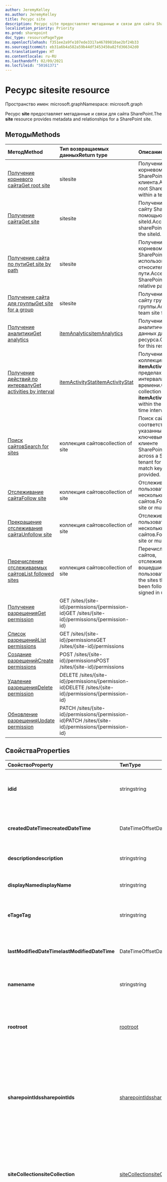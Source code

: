 ```yaml
---
author: JeremyKelley
ms.author: JeremyKelley
title: Ресурс site
description: Ресурс site предоставляет метаданные и связи для сайта SharePoint.
localization_priority: Priority
ms.prod: sharepoint
doc_type: resourcePageType
ms.openlocfilehash: f351ee2a9fe107ede3317a46789810ae2bf24b33
ms.sourcegitcommit: eb31a6b4a582a59b44df3453450a82fd366342d0
ms.translationtype: HT
ms.contentlocale: ru-RU
ms.lasthandoff: 02/09/2021
ms.locfileid: "50161371"
---
```

# <a name="site-resource"></a><span data-ttu-id="ce002-103">Ресурс site</span><span class="sxs-lookup"><span data-stu-id="ce002-103">site resource</span></span>

<span data-ttu-id="ce002-104">Пространство имен: microsoft.graph</span><span class="sxs-lookup"><span data-stu-id="ce002-104">Namespace: microsoft.graph</span></span>

<span data-ttu-id="ce002-105">Ресурс **site** предоставляет метаданные и связи для сайта SharePoint.</span><span class="sxs-lookup"><span data-stu-id="ce002-105">The **site** resource provides metadata and relationships for a SharePoint site.</span></span>

## <a name="methods"></a><span data-ttu-id="ce002-106">Методы</span><span class="sxs-lookup"><span data-stu-id="ce002-106">Methods</span></span>

| <span data-ttu-id="ce002-107">Метод</span><span class="sxs-lookup"><span data-stu-id="ce002-107">Method</span></span>                | <span data-ttu-id="ce002-108">Тип возвращаемых данных</span><span class="sxs-lookup"><span data-stu-id="ce002-108">Return type</span></span> | <span data-ttu-id="ce002-109">Описание</span><span class="sxs-lookup"><span data-stu-id="ce002-109">Description</span></span>
|:-------------------------|:-------------|:----------
| <span data-ttu-id="ce002-110">[Получение корневого сайта][]</span><span class="sxs-lookup"><span data-stu-id="ce002-110">[Get root site][]</span></span>        | <span data-ttu-id="ce002-111">site</span><span class="sxs-lookup"><span data-stu-id="ce002-111">site</span></span> | <span data-ttu-id="ce002-112">Получение доступа к корневому сайту SharePoint внутри клиента.</span><span class="sxs-lookup"><span data-stu-id="ce002-112">Access the root SharePoint site within a tenant.</span></span>
| <span data-ttu-id="ce002-113">[Получение сайта][]</span><span class="sxs-lookup"><span data-stu-id="ce002-113">[Get site][]</span></span>             | <span data-ttu-id="ce002-114">site</span><span class="sxs-lookup"><span data-stu-id="ce002-114">site</span></span> | <span data-ttu-id="ce002-115">Получение доступа к сайту SharePoint с помощью параметра siteId.</span><span class="sxs-lookup"><span data-stu-id="ce002-115">Access a sharePoint site using the siteId.</span></span>
| <span data-ttu-id="ce002-116">[Получение сайта по пути][]</span><span class="sxs-lookup"><span data-stu-id="ce002-116">[Get site by path][]</span></span>     | <span data-ttu-id="ce002-117">site</span><span class="sxs-lookup"><span data-stu-id="ce002-117">site</span></span> | <span data-ttu-id="ce002-118">Получение доступа к корневому сайту SharePoint с использованием относительного пути.</span><span class="sxs-lookup"><span data-stu-id="ce002-118">Access the root SharePoint site with a relative path.</span></span>
| <span data-ttu-id="ce002-119">[Получение сайта для группы][]</span><span class="sxs-lookup"><span data-stu-id="ce002-119">[Get site for a group][]</span></span> | <span data-ttu-id="ce002-120">site</span><span class="sxs-lookup"><span data-stu-id="ce002-120">site</span></span> | <span data-ttu-id="ce002-121">Получение доступа к сайту группы для группы.</span><span class="sxs-lookup"><span data-stu-id="ce002-121">Access the team site for a group.</span></span>
| <span data-ttu-id="ce002-122">[Получение аналитики][]</span><span class="sxs-lookup"><span data-stu-id="ce002-122">[Get analytics][]</span></span>              | <span data-ttu-id="ce002-123">[itemAnalytics][]</span><span class="sxs-lookup"><span data-stu-id="ce002-123">[itemAnalytics][]</span></span> | <span data-ttu-id="ce002-124">Получение аналитических данных для ресурса.</span><span class="sxs-lookup"><span data-stu-id="ce002-124">Get analytics for this resource.</span></span> 
| <span data-ttu-id="ce002-125">[Получение действий по интервалу][]</span><span class="sxs-lookup"><span data-stu-id="ce002-125">[Get activities by interval][]</span></span> | <span data-ttu-id="ce002-126">[itemActivityStat][]</span><span class="sxs-lookup"><span data-stu-id="ce002-126">[itemActivityStat][]</span></span> | <span data-ttu-id="ce002-127">Получение коллекции объектов **itemActivityStats** в пределах указанного интервала времени.</span><span class="sxs-lookup"><span data-stu-id="ce002-127">Get a collection of **itemActivityStats** within the specified time interval.</span></span>
| <span data-ttu-id="ce002-128">[Поиск сайтов][]</span><span class="sxs-lookup"><span data-stu-id="ce002-128">[Search for sites][]</span></span>     | <span data-ttu-id="ce002-129">коллекция сайтов</span><span class="sxs-lookup"><span data-stu-id="ce002-129">collection of site</span></span> | <span data-ttu-id="ce002-130">Поиск сайтов, соответствующих указанным ключевым словам, в клиенте SharePoint.</span><span class="sxs-lookup"><span data-stu-id="ce002-130">Search across a SharePoint tenant for sites that match keywords provided.</span></span>
| <span data-ttu-id="ce002-131">[Отслеживание сайта][]</span><span class="sxs-lookup"><span data-stu-id="ce002-131">[Follow site][]</span></span>          | <span data-ttu-id="ce002-132">коллекция сайтов</span><span class="sxs-lookup"><span data-stu-id="ce002-132">collection of site</span></span> | <span data-ttu-id="ce002-133">Отслеживание сайта пользователя или нескольких сайтов.</span><span class="sxs-lookup"><span data-stu-id="ce002-133">Follow a user's site or multiple sites.</span></span>
| <span data-ttu-id="ce002-134">[Прекращение отслеживания сайта][]</span><span class="sxs-lookup"><span data-stu-id="ce002-134">[Unfollow site][]</span></span>        | <span data-ttu-id="ce002-135">коллекция сайтов</span><span class="sxs-lookup"><span data-stu-id="ce002-135">collection of site</span></span> | <span data-ttu-id="ce002-136">Отслеживание сайта пользователя или нескольких сайтов.</span><span class="sxs-lookup"><span data-stu-id="ce002-136">Follow a user's site or multiple sites.</span></span>
| <span data-ttu-id="ce002-137">[Перечисление отслеживаемых сайтов][]</span><span class="sxs-lookup"><span data-stu-id="ce002-137">[List followed sites][]</span></span>  | <span data-ttu-id="ce002-138">коллекция сайтов</span><span class="sxs-lookup"><span data-stu-id="ce002-138">collection of site</span></span> | <span data-ttu-id="ce002-139">Перечисление сайтов, отслеживаемых вошедшим пользователем.</span><span class="sxs-lookup"><span data-stu-id="ce002-139">List the sites that have been followed by the signed in user.</span></span>
| <span data-ttu-id="ce002-140">[Получение разрешения][]</span><span class="sxs-lookup"><span data-stu-id="ce002-140">[Get permission][]</span></span>             | <span data-ttu-id="ce002-141">GET /sites/{site-id}/permissions/{permission-id}</span><span class="sxs-lookup"><span data-stu-id="ce002-141">GET /sites/{site-id}/permissions/{permission-id}</span></span>
| <span data-ttu-id="ce002-142">[Список разрешений][]</span><span class="sxs-lookup"><span data-stu-id="ce002-142">[List permissions][]</span></span>           | <span data-ttu-id="ce002-143">GET /sites/{site-id}/permissions</span><span class="sxs-lookup"><span data-stu-id="ce002-143">GET /sites/{site-id}/permissions</span></span>
| <span data-ttu-id="ce002-144">[Создание разрешений][]</span><span class="sxs-lookup"><span data-stu-id="ce002-144">[Create permissions][]</span></span>         | <span data-ttu-id="ce002-145">POST /sites/{site-id}/permissions</span><span class="sxs-lookup"><span data-stu-id="ce002-145">POST /sites/{site-id}/permissions</span></span>
| <span data-ttu-id="ce002-146">[Удаление разрешения][]</span><span class="sxs-lookup"><span data-stu-id="ce002-146">[Delete permission][]</span></span>         | <span data-ttu-id="ce002-147">DELETE /sites/{site-id}/permissions/{permission-id}</span><span class="sxs-lookup"><span data-stu-id="ce002-147">DELETE /sites/{site-id}/permissions/{permission-id}</span></span>
| <span data-ttu-id="ce002-148">[Обновление разрешения][]</span><span class="sxs-lookup"><span data-stu-id="ce002-148">[Update permission][]</span></span>         | <span data-ttu-id="ce002-149">PATCH /sites/{site-id}/permissions/{permission-id}</span><span class="sxs-lookup"><span data-stu-id="ce002-149">PATCH /sites/{site-id}/permissions/{permission-id}</span></span>

[Получение сайта]: ../api/site-get.md
[Get site]: ../api/site-get.md
[Получение корневого сайта]: ../api/site-get.md
[Get root site]: ../api/site-get.md
[Получение сайта по пути]: ../api/site-getbypath.md
[Get site by path]: ../api/site-getbypath.md
[Получение сайта для группы]: ../api/site-get.md
[Get site for a group]: ../api/site-get.md
[Получение аналитики]: ../api/itemanalytics-get.md
[Get analytics]: ../api/itemanalytics-get.md
[Получение действий по интервалу]: ../api/itemactivitystat-getactivitybyinterval.md
[Get activities by interval]: ../api/itemactivitystat-getactivitybyinterval.md
[Поиск сайтов]: ../api/site-search.md
[Search for sites]: ../api/site-search.md
[itemActivityStat]: itemactivitystat.md
[Отслеживание сайта]: ../api/site-follow.md
[Follow site]: ../api/site-follow.md
[Прекращение отслеживания сайта]: ../api/site-unfollow.md
[Unfollow site]: ../api/site-unfollow.md
[Перечисление отслеживаемых сайтов]: ../api/sites-list-followed.md
[List followed sites]: ../api/sites-list-followed.md
[Получение разрешения]: ../api/site-get-permission.md
[Get permission]: ../api/site-get-permission.md
[Список разрешений]: ../api/site-list-permissions.md
[List permissions]: ../api/site-list-permissions.md
[Создание разрешений]: ../api/site-post-permissions.md
[Create permissions]: ../api/site-post-permissions.md
[Удаление разрешения]: ../api/site-delete-permission.md
[Delete permission]: ../api/site-delete-permission.md
[Обновление разрешения]: ../api/site-update-permission.md
[Update permission]: ../api/site-update-permission.md

## <a name="properties"></a><span data-ttu-id="ce002-166">Свойства</span><span class="sxs-lookup"><span data-stu-id="ce002-166">Properties</span></span>

| <span data-ttu-id="ce002-167">Свойство</span><span class="sxs-lookup"><span data-stu-id="ce002-167">Property</span></span>            | <span data-ttu-id="ce002-168">Тип</span><span class="sxs-lookup"><span data-stu-id="ce002-168">Type</span></span>                                | <span data-ttu-id="ce002-169">Описание</span><span class="sxs-lookup"><span data-stu-id="ce002-169">Description</span></span>                                                                                    |
| :----------------------- | :---------------------------------- | :--------------------------------------------------------------------------------------------- |
| <span data-ttu-id="ce002-170">**id**</span><span class="sxs-lookup"><span data-stu-id="ce002-170">**id**</span></span>                   | <span data-ttu-id="ce002-171">string</span><span class="sxs-lookup"><span data-stu-id="ce002-171">string</span></span>                              | <span data-ttu-id="ce002-p101">Уникальный идентификатор элемента. Только для чтения.</span><span class="sxs-lookup"><span data-stu-id="ce002-p101">The unique identifier of the item. Read-only.</span></span>                                                  |
| <span data-ttu-id="ce002-174">**createdDateTime**</span><span class="sxs-lookup"><span data-stu-id="ce002-174">**createdDateTime**</span></span>      | <span data-ttu-id="ce002-175">DateTimeOffset</span><span class="sxs-lookup"><span data-stu-id="ce002-175">DateTimeOffset</span></span>                      | <span data-ttu-id="ce002-p102">Дата и время создания элемента. Только для чтения.</span><span class="sxs-lookup"><span data-stu-id="ce002-p102">The date and time the item was created. Read-only.</span></span>                                             |
| <span data-ttu-id="ce002-178">**description**</span><span class="sxs-lookup"><span data-stu-id="ce002-178">**description**</span></span>          | <span data-ttu-id="ce002-179">string</span><span class="sxs-lookup"><span data-stu-id="ce002-179">string</span></span>                              | <span data-ttu-id="ce002-180">Текст с описанием сайта.</span><span class="sxs-lookup"><span data-stu-id="ce002-180">The descriptive text for the site.</span></span>                                                             |
| <span data-ttu-id="ce002-181">**displayName**</span><span class="sxs-lookup"><span data-stu-id="ce002-181">**displayName**</span></span>          | <span data-ttu-id="ce002-182">string</span><span class="sxs-lookup"><span data-stu-id="ce002-182">string</span></span>                              | <span data-ttu-id="ce002-p103">Полное название сайта. Только для чтения.</span><span class="sxs-lookup"><span data-stu-id="ce002-p103">The full title for the site. Read-only.</span></span>                                                        |
| <span data-ttu-id="ce002-185">**eTag**</span><span class="sxs-lookup"><span data-stu-id="ce002-185">**eTag**</span></span>                 | <span data-ttu-id="ce002-186">string</span><span class="sxs-lookup"><span data-stu-id="ce002-186">string</span></span>                              | <span data-ttu-id="ce002-p104">ETag для элемента. Только для чтения.</span><span class="sxs-lookup"><span data-stu-id="ce002-p104">ETag for the item. Read-only.</span></span>                                                                  |
| <span data-ttu-id="ce002-189">**lastModifiedDateTime**</span><span class="sxs-lookup"><span data-stu-id="ce002-189">**lastModifiedDateTime**</span></span> | <span data-ttu-id="ce002-190">DateTimeOffset</span><span class="sxs-lookup"><span data-stu-id="ce002-190">DateTimeOffset</span></span>                      | <span data-ttu-id="ce002-p105">Дата и время последнего изменения элемента. Только для чтения.</span><span class="sxs-lookup"><span data-stu-id="ce002-p105">The date and time the item was last modified. Read-only.</span></span>                                       |
| <span data-ttu-id="ce002-193">**name**</span><span class="sxs-lookup"><span data-stu-id="ce002-193">**name**</span></span>                 | <span data-ttu-id="ce002-194">string</span><span class="sxs-lookup"><span data-stu-id="ce002-194">string</span></span>                              | <span data-ttu-id="ce002-195">Имя или название элемента.</span><span class="sxs-lookup"><span data-stu-id="ce002-195">The name / title of the item.</span></span>                                                                  |
| <span data-ttu-id="ce002-196">**root**</span><span class="sxs-lookup"><span data-stu-id="ce002-196">**root**</span></span>                 | [<span data-ttu-id="ce002-197">root</span><span class="sxs-lookup"><span data-stu-id="ce002-197">root</span></span>](root.md)                     | <span data-ttu-id="ce002-p106">Если это свойство присутствует, оно указывает на то, что сайт — корневой в семействе веб-сайтов. Только для чтения.</span><span class="sxs-lookup"><span data-stu-id="ce002-p106">If present, indicates that this is the root site in the site collection. Read-only.</span></span>            |
| <span data-ttu-id="ce002-200">**sharepointIds**</span><span class="sxs-lookup"><span data-stu-id="ce002-200">**sharepointIds**</span></span>        | [<span data-ttu-id="ce002-201">sharepointIds</span><span class="sxs-lookup"><span data-stu-id="ce002-201">sharepointIds</span></span>](sharepointids.md)   | <span data-ttu-id="ce002-p107">Возвращает идентификаторы, использующиеся для обеспечения совместимости с SharePoint REST. Только для чтения.</span><span class="sxs-lookup"><span data-stu-id="ce002-p107">Returns identifiers useful for SharePoint REST compatibility. Read-only.</span></span>                       |
| <span data-ttu-id="ce002-204">**siteCollection**</span><span class="sxs-lookup"><span data-stu-id="ce002-204">**siteCollection**</span></span>       | [<span data-ttu-id="ce002-205">siteCollection</span><span class="sxs-lookup"><span data-stu-id="ce002-205">siteCollection</span></span>](sitecollection.md) | <span data-ttu-id="ce002-p108">Предоставляет сведения о семействе веб-сайтов сайта. Доступно только на корневом сайте. Только для чтения.</span><span class="sxs-lookup"><span data-stu-id="ce002-p108">Provides details about the site's site collection. Available only on the root site. Read-only.</span></span> |
| <span data-ttu-id="ce002-209">**webUrl**</span><span class="sxs-lookup"><span data-stu-id="ce002-209">**webUrl**</span></span>               | <span data-ttu-id="ce002-210">строка (url-адрес)</span><span class="sxs-lookup"><span data-stu-id="ce002-210">string (url)</span></span>                        | <span data-ttu-id="ce002-p109">URL-адрес для отображения элемента в браузере. Только для чтения.</span><span class="sxs-lookup"><span data-stu-id="ce002-p109">URL that displays the item in the browser. Read-only.</span></span>                                          |

### <a name="id-property"></a><span data-ttu-id="ce002-213">Свойство id</span><span class="sxs-lookup"><span data-stu-id="ce002-213">id property</span></span>
<span data-ttu-id="ce002-214">Ресурс **site** идентифицируется посредством уникального идентификатора, при создании которого используются следующие значения:</span><span class="sxs-lookup"><span data-stu-id="ce002-214">A **site** is identified by a unique ID that is a composite of the following values:</span></span>
* <span data-ttu-id="ce002-215">имя узла семейства веб-сайтов (contoso.sharepoint.com);</span><span class="sxs-lookup"><span data-stu-id="ce002-215">Site collection hostname (contoso.sharepoint.com)</span></span>
* <span data-ttu-id="ce002-216">уникальный идентификатор семейства веб-сайтов (GUID);</span><span class="sxs-lookup"><span data-stu-id="ce002-216">Site collection unique ID (GUID)</span></span>
* <span data-ttu-id="ce002-217">уникальный идентификатор сайта (GUID).</span><span class="sxs-lookup"><span data-stu-id="ce002-217">Site unique ID (GUID)</span></span>
  
<span data-ttu-id="ce002-218">Идентификатор `root` всегда ссылается на корневой сайт указанного целевого объекта, как показано ниже.</span><span class="sxs-lookup"><span data-stu-id="ce002-218">The `root` identifier always references the root site for a given target, as follows:</span></span>

* <span data-ttu-id="ce002-219">`/sites/root`. Корневой сайт клиента.</span><span class="sxs-lookup"><span data-stu-id="ce002-219">`/sites/root`: The tenant root site.</span></span>
* <span data-ttu-id="ce002-220">`/groups/{group-id}/sites/root`. Сайт группы для ресурса group.</span><span class="sxs-lookup"><span data-stu-id="ce002-220">`/groups/{group-id}/sites/root`: The group's team site.</span></span>
  
## <a name="relationships"></a><span data-ttu-id="ce002-221">Связи</span><span class="sxs-lookup"><span data-stu-id="ce002-221">Relationships</span></span>

| <span data-ttu-id="ce002-222">Связь</span><span class="sxs-lookup"><span data-stu-id="ce002-222">Relationship</span></span>      | <span data-ttu-id="ce002-223">Тип</span><span class="sxs-lookup"><span data-stu-id="ce002-223">Type</span></span>                             | <span data-ttu-id="ce002-224">Описание</span><span class="sxs-lookup"><span data-stu-id="ce002-224">Description</span></span>
|:------------------|:---------------------------------|:----------------------
| <span data-ttu-id="ce002-225">**analytics**</span><span class="sxs-lookup"><span data-stu-id="ce002-225">**analytics**</span></span>     | <span data-ttu-id="ce002-226">Ресурс [itemAnalytics][]</span><span class="sxs-lookup"><span data-stu-id="ce002-226">[itemAnalytics][] resource</span></span>       | <span data-ttu-id="ce002-227">Аналитические данные о действиях просмотра, выполненных на этом сайте.</span><span class="sxs-lookup"><span data-stu-id="ce002-227">Analytics about the view activities that took place in this site.</span></span>
| <span data-ttu-id="ce002-228">**columns**</span><span class="sxs-lookup"><span data-stu-id="ce002-228">**columns**</span></span>       | <span data-ttu-id="ce002-229">Collection([columnDefinition][])</span><span class="sxs-lookup"><span data-stu-id="ce002-229">Collection([columnDefinition][])</span></span> | <span data-ttu-id="ce002-230">Коллекция определений столбцов, которые можно повторно использовать в разных списках на этом сайте.</span><span class="sxs-lookup"><span data-stu-id="ce002-230">The collection of column definitions reusable across lists under this site.</span></span>
| <span data-ttu-id="ce002-231">**contentTypes**</span><span class="sxs-lookup"><span data-stu-id="ce002-231">**contentTypes**</span></span>  | <span data-ttu-id="ce002-232">Collection([contentType][])</span><span class="sxs-lookup"><span data-stu-id="ce002-232">Collection([contentType][])</span></span>      | <span data-ttu-id="ce002-233">Коллекция типов контента, определенных для этого сайта.</span><span class="sxs-lookup"><span data-stu-id="ce002-233">The collection of content types defined for this site.</span></span>
| <span data-ttu-id="ce002-234">**drive**</span><span class="sxs-lookup"><span data-stu-id="ce002-234">**drive**</span></span>         | <span data-ttu-id="ce002-235">[drive][]</span><span class="sxs-lookup"><span data-stu-id="ce002-235">[drive][]</span></span>                        | <span data-ttu-id="ce002-236">Диск по умолчанию (библиотека документов) для этого сайта.</span><span class="sxs-lookup"><span data-stu-id="ce002-236">The default drive (document library) for this site.</span></span>
| <span data-ttu-id="ce002-237">**drives**</span><span class="sxs-lookup"><span data-stu-id="ce002-237">**drives**</span></span>        | <span data-ttu-id="ce002-238">Collection([drive][])</span><span class="sxs-lookup"><span data-stu-id="ce002-238">Collection([drive][])</span></span>            | <span data-ttu-id="ce002-239">Коллекция дисков (библиотек документов) на этом сайте.</span><span class="sxs-lookup"><span data-stu-id="ce002-239">The collection of drives (document libraries) under this site.</span></span>
| <span data-ttu-id="ce002-240">**items**</span><span class="sxs-lookup"><span data-stu-id="ce002-240">**items**</span></span>         | <span data-ttu-id="ce002-241">Collection([baseItem][])</span><span class="sxs-lookup"><span data-stu-id="ce002-241">Collection([baseItem][])</span></span>         | <span data-ttu-id="ce002-p110">Используется для адресации любого элемента, содержащегося на этом сайте. Вам не удастся выполнить перечисление этой коллекции.</span><span class="sxs-lookup"><span data-stu-id="ce002-p110">Used to address any item contained in this site. This collection cannot be enumerated.</span></span>
| <span data-ttu-id="ce002-244">**lists**</span><span class="sxs-lookup"><span data-stu-id="ce002-244">**lists**</span></span>         | <span data-ttu-id="ce002-245">Collection([list][])</span><span class="sxs-lookup"><span data-stu-id="ce002-245">Collection([list][])</span></span>             | <span data-ttu-id="ce002-246">Коллекция списков на этом сайте.</span><span class="sxs-lookup"><span data-stu-id="ce002-246">The collection of lists under this site.</span></span>
| <span data-ttu-id="ce002-247">**permissions**</span><span class="sxs-lookup"><span data-stu-id="ce002-247">**permissions**</span></span>   | <span data-ttu-id="ce002-248">Collection([permission][])</span><span class="sxs-lookup"><span data-stu-id="ce002-248">Collection([permission][])</span></span>         | <span data-ttu-id="ce002-249">Разрешения, связанные с сайтом.</span><span class="sxs-lookup"><span data-stu-id="ce002-249">The permissions associated with the site.</span></span> <span data-ttu-id="ce002-250">Допускается значение NULL.</span><span class="sxs-lookup"><span data-stu-id="ce002-250">Nullable.</span></span>
| <span data-ttu-id="ce002-251">**sites**</span><span class="sxs-lookup"><span data-stu-id="ce002-251">**sites**</span></span>         | <span data-ttu-id="ce002-252">Collection([site][])</span><span class="sxs-lookup"><span data-stu-id="ce002-252">Collection([site][])</span></span>             | <span data-ttu-id="ce002-253">Коллекция дочерних сайтов этого сайта.</span><span class="sxs-lookup"><span data-stu-id="ce002-253">The collection of the sub-sites under this site.</span></span>
| <span data-ttu-id="ce002-254">**onenote**</span><span class="sxs-lookup"><span data-stu-id="ce002-254">**onenote**</span></span>       | <span data-ttu-id="ce002-255">[onenote][]</span><span class="sxs-lookup"><span data-stu-id="ce002-255">[onenote][]</span></span>                      | <span data-ttu-id="ce002-256">Вызывает службу OneNote для выполнения операций, связанных с записными книжками.</span><span class="sxs-lookup"><span data-stu-id="ce002-256">Calls the OneNote service for notebook related operations.</span></span>

[columnDefinition]: columndefinition.md
[baseItem]: baseitem.md
[contentType]: contenttype.md
[drive]: drive.md
[identitySet]: identityset.md
[itemAnalytics]: itemanalytics.md
[list]: list.md
[permission]: permission.md
[site]: site.md
[onenote]: onenote.md

## <a name="json-representation"></a><span data-ttu-id="ce002-266">Представление JSON</span><span class="sxs-lookup"><span data-stu-id="ce002-266">JSON representation</span></span>

<span data-ttu-id="ce002-267">Ниже показано представление ресурса **site** в формате JSON.</span><span class="sxs-lookup"><span data-stu-id="ce002-267">Here is a JSON representation of a **site** resource.</span></span>

<span data-ttu-id="ce002-268">Ресурс **site** является производным от ресурса [**baseItem**](baseitem.md) и наследует его свойства.</span><span class="sxs-lookup"><span data-stu-id="ce002-268">The **site** resource is derived from [**baseItem**](baseitem.md) and inherits properties from that resource.</span></span>

<!--{
  "blockType": "resource",
  "optionalProperties": [
    "root",
    "sharepointIds",
    "siteCollection",
    "drive",
    "drives",
    "permissions",
    "sites"
  ],
  "keyProperty": "id",
  "baseType": "microsoft.graph.baseItem",
  "@odata.type": "microsoft.graph.site"
}-->

```json
{
  "id": "string",
  "root": { "@odata.type": "microsoft.graph.root" },
  "sharepointIds": { "@odata.type": "microsoft.graph.sharepointIds" },
  "siteCollection": {"@odata.type": "microsoft.graph.siteCollection"},
  "displayName": "string",

  /* relationships */
  "analytics": { "@odata.type": "microsoft.graph.itemAnalytics" },
  "contentTypes": [ { "@odata.type": "microsoft.graph.contentType" }],
  "drive": { "@odata.type": "microsoft.graph.drive" },
  "drives": [ { "@odata.type": "microsoft.graph.drive" }],
  "items": [ { "@odata.type": "microsoft.graph.baseItem" }],
  "lists": [ { "@odata.type": "microsoft.graph.list" }],
  "permissions": [ { "@odata.type": "microsoft.graph.permission" }],
  "sites": [ { "@odata.type": "microsoft.graph.site"} ],
  "columns": [ { "@odata.type": "microsoft.graph.columnDefinition" }],
  "onenote": { "@odata.type": "microsoft.graph.onenote"},

  /* inherited from baseItem */
  "name": "string",
  "createdDateTime": "datetime",
  "description": "string",
  "eTag": "string",
  "lastModifiedDateTime": "datetime",
  "webUrl": "url"
}
```

<!-- {
  "type": "#page.annotation",
  "description": "",
  "keywords": "",
  "section": "documentation",
  "tocPath": "Sites",
  "tocBookmarks": { "Resources/Site": "#" }
} -->
